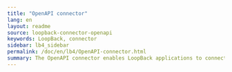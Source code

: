 ```yaml
---
title: "OpenAPI connector"
lang: en
layout: readme
source: loopback-connector-openapi
keywords: LoopBack, connector
sidebar: lb4_sidebar
permalink: /doc/en/lb4/OpenAPI-connector.html
summary: The OpenAPI connector enables LoopBack applications to connect to OpenAPI data sources.
---
```

